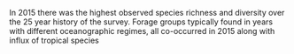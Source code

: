 In 2015 there was the highest observed species richness and diversity over the 25 year history of the survey. Forage groups typically found in years with different oceanographic regimes, all co-occurred in 2015 along with influx of tropical species
